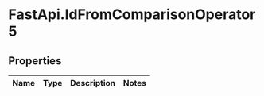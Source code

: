 # FastApi.IdFromComparisonOperator5

## Properties
Name | Type | Description | Notes
------------ | ------------- | ------------- | -------------
